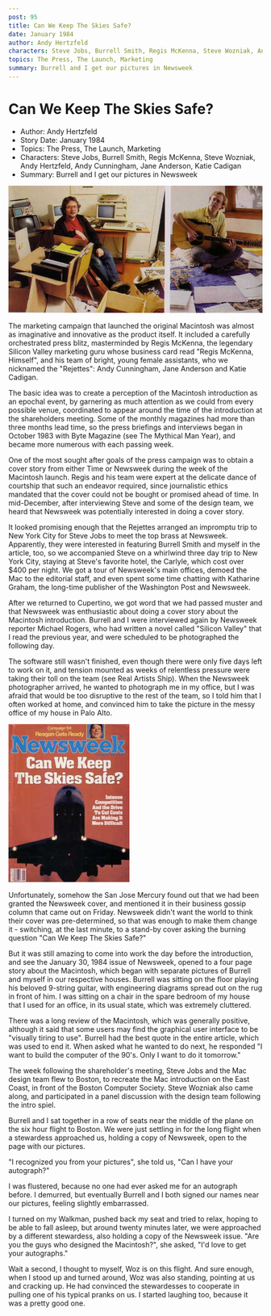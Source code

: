 ```yaml
---
post: 95
title: Can We Keep The Skies Safe?
date: January 1984
author: Andy Hertzfeld
characters: Steve Jobs, Burrell Smith, Regis McKenna, Steve Wozniak, Andy Hertzfeld, Andy Cunningham, Jane Anderson, Katie Cadigan
topics: The Press, The Launch, Marketing
summary: Burrell and I get our pictures in Newsweek
---
```


# Can We Keep The Skies Safe?
* Author: Andy Hertzfeld
* Story Date: January 1984
* Topics: The Press, The Launch, Marketing
* Characters: Steve Jobs, Burrell Smith, Regis McKenna, Steve Wozniak, Andy Hertzfeld, Andy Cunningham, Jane Anderson, Katie Cadigan
* Summary: Burrell and I get our pictures in Newsweek

![Burrell and Andy in Newsweek](images/Macintosh/andyburrellnews.jpg) 
    
The marketing campaign that launched the original Macintosh was almost as imaginative and innovative as the product itself. It included a carefully orchestrated press blitz, masterminded by Regis McKenna, the legendary Silicon Valley marketing guru whose business card read "Regis McKenna, Himself", and his team of bright, young female assistants, who we nicknamed the "Rejettes": Andy Cunningham, Jane Anderson and Katie Cadigan.

The basic idea was to create a perception of the Macintosh introduction as an epochal event, by garnering as much attention as we could from every possible venue, coordinated to appear around the time of the introduction at the shareholders meeting.  Some of the monthly magazines had more than three months lead time, so the press briefings and interviews began in October 1983 with Byte Magazine (see The Mythical Man Year), and became more numerous with each passing week.

One of the most sought after goals of the press campaign was to obtain a cover story from either Time or Newsweek during the week of the Macintosh launch. Regis and his team were expert at the delicate dance of courtship that such an endeavor required, since journalistic ethics mandated that the cover could not be bought or promised ahead of time.  In mid-December, after interviewing Steve and some of the design team, we heard that Newsweek was potentially interested in doing a cover story.

It looked promising enough that the Rejettes arranged an impromptu trip to New York City for Steve Jobs to meet the top brass at Newsweek.  Apparently, they were interested in featuring Burrell Smith and myself in the article, too, so we accompanied Steve on a whirlwind three day trip to New York City, staying at Steve's favorite hotel, the Carlyle, which cost over $400 per night.  We got a tour of Newsweek's main offices, demoed the Mac to the editorial staff, and even spent some time chatting with Katharine Graham, the long-time publisher of the Washington Post and Newsweek.

After we returned to Cupertino, we got word that we had passed muster and that Newsweek was enthusiastic about doing a cover story about the Macintosh introduction.  Burrell and I were interviewed again by Newsweek reporter Michael Rogers, who had written a novel called "Silicon Valley" that I read the previous year, and were scheduled to be photographed the following day.

The software still wasn't finished, even though there were only five days left to work on it, and tension mounted as weeks of relentless pressure were taking their toll on the team (see Real Artists Ship).  When the Newsweek photographer arrived, he wanted to photograph me in my office, but I was afraid that would be too disruptive to the rest of the team, so I told him that I often worked at home, and convinced him to take the picture in the messy office of my house in Palo Alto.

![Newsweek cover they used instead](images/Macintosh/skies_safe.jpg)

Unfortunately, somehow the San Jose Mercury found out that we had been granted the Newsweek cover, and mentioned it in their business gossip column that came out on Friday.  Newsweek didn't want the world to think their cover was pre-determined, so that was enough to make them change it - switching, at the last minute, to a stand-by cover asking the burning question "Can We Keep The Skies Safe?"

But it was still amazing to come into work the day before the introduction, and see the January 30, 1984 issue of Newsweek, opened to a four page story about the Macintosh, which began with separate pictures of Burrell and myself in our respective houses.  Burrell was sitting on the floor playing his beloved 9-string guitar, with engineering diagrams spread out on the rug in front of him.   I was sitting on a chair in the spare bedroom of my house that I used for an office, in its usual state, which was extremely cluttered.

There was a long review of the Macintosh, which was generally positive, although it said that some users may find the graphical user interface to be "visually tiring to use".  Burrell had the best quote in the entire article, which was used to end it.  When asked what he wanted to do next, he responded "I want to build the computer of the 90's.  Only I want to do it tomorrow."

The week following the shareholder's meeting, Steve Jobs and the Mac design team flew to Boston, to recreate the Mac introduction on the East Coast, in front of the Boston Computer Society.  Steve Wozniak also came along, and participated in a panel discussion with the design team following the intro spiel.

Burrell and I sat together in a row of seats near the middle of the plane on the six hour flight to Boston.  We were just settling in for the long flight when a stewardess approached us, holding a copy of Newsweek, open to the page with our pictures.

"I recognized you from your pictures", she told us,  "Can I have your autograph?"

I was flustered, because no one had ever asked me for an autograph before.  I demurred, but eventually Burrell and I both signed our names near our pictures, feeling slightly embarrassed.

I turned on my Walkman, pushed back my seat and tried to relax, hoping to be able to fall asleep, but around twenty minutes later, we were approached by a different stewardess, also holding a copy of the Newsweek issue.  "Are you the guys who designed the Macintosh?", she asked, "I'd love to get your autographs."

Wait a second, I thought to myself, Woz is on this flight.  And sure enough, when I stood up and turned around, Woz was also standing, pointing at us and cracking up.  He had convinced the stewardesses to cooperate in pulling one of his typical pranks on us.  I started laughing too, because it was a pretty good one.